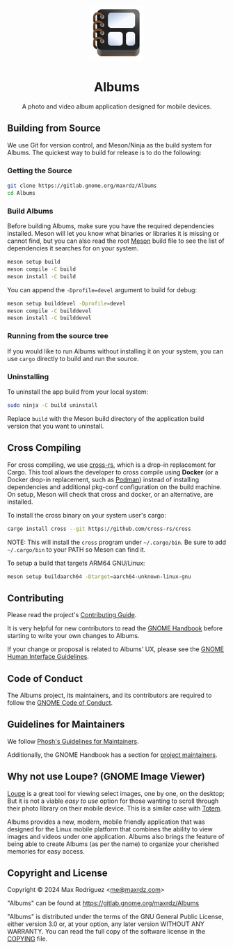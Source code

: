 <div align="center">
<img src="./data/icons/com.maxrdz.Albums.svg" height="128"/>

# Albums
A photo and video album application designed for mobile devices.

</div>

## Building from Source

We use Git for version control, and Meson/Ninja as the build
system for Albums.
The quickest way to build for release is to do the following:

### Getting the Source

```sh
git clone https://gitlab.gnome.org/maxrdz/Albums
cd Albums
```

### Build Albums

Before building Albums, make sure you have the required
dependencies installed. Meson will let you know what binaries or
libraries it is missing or cannot find, but you can also read the
root [Meson](./meson.build) build file to see the list of
dependencies it searches for on your system.

```sh
meson setup build
meson compile -C build
meson install -C build
```

You can append the `-Dprofile=devel` argument to build for debug:

```sh
meson setup builddevel -Dprofile=devel
meson compile -C builddevel
meson install -C builddevel
```

### Running from the source tree

If you would like to run Albums without installing it on your
system, you can use `cargo` directly to build and run the source.

### Uninstalling

To uninstall the app build from your local system:
```sh
sudo ninja -C build uninstall
```
Replace `build` with the Meson build directory of the
application build version that you want to uninstall.

## Cross Compiling

For cross compiling, we use
[cross-rs](https://github.com/cross-rs/cross), which is a
drop-in replacement for Cargo. This tool allows the developer
to cross compile using **Docker** (or a Docker drop-in
replacement, such as [Podman](https://podman.io/))
instead of installing dependencies and additional pkg-conf
configuration on the build machine. On setup, Meson will check
that cross and docker, or an alternative, are installed.

To install the cross binary on your system user's cargo:
```sh
cargo install cross --git https://github.com/cross-rs/cross
```
NOTE: This will install the `cross` program under `~/.cargo/bin`.
Be sure to add `~/.cargo/bin` to your PATH so Meson can find it.

To setup a build that targets ARM64 GNU/Linux:

```sh
meson setup buildaarch64 -Dtarget=aarch64-unknown-linux-gnu
```

## Contributing

Please read the project's [Contributing Guide](./CONTRIBUTING.md).

It is very helpful for new contributors to read the
[GNOME Handbook](https://handbook.gnome.org/development/change-submission.html)
before starting to write your own changes to Albums.

If your change or proposal is related to Albums' UX, please see the
[GNOME Human Interface Guidelines](https://developer.gnome.org/hig/).

## Code of Conduct

The Albums project, its maintainers, and its contributors are
required to follow the
[GNOME Code of Conduct](https://conduct.gnome.org/).

## Guidelines for Maintainers

We follow
[Phosh's Guidelines for Maintainers](https://gitlab.gnome.org/World/Phosh/phosh/-/wikis/Guidelines-for-maintainers).

Additionally, the GNOME Handbook has a section for
[project maintainers](https://handbook.gnome.org/maintainers.html).

## Why not use Loupe? (GNOME Image Viewer)

[Loupe](https://apps.gnome.org/Loupe/) is a great tool for
viewing select images, one by one, on the desktop; But it
is not a viable *easy to use* option for those wanting to
scroll through their photo library on their mobile device.
This is a similar case with [Totem](https://apps.gnome.org/Totem/).

Albums provides a new, modern, mobile friendly application that
was designed for the Linux mobile platform that combines the
ability to view images and videos under one application. Albums
also brings the feature of being able to create Albums (as per
the name) to organize your cherished memories for easy access.

## Copyright and License

Copyright &copy; 2024 Max Rodriguez \<me@maxrdz.com\>

"Albums" can be found at https://gitlab.gnome.org/maxrdz/Albums

"Albums" is distributed under the terms of the GNU General Public
License, either version 3.0 or, at your option, any later
version WITHOUT ANY WARRANTY. You can read the full copy of
the software license in the [COPYING](./COPYING) file.
